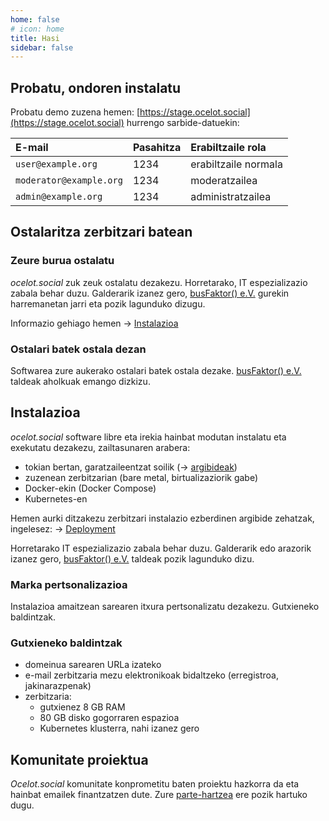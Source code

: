```yaml
---
home: false
# icon: home
title: Hasi
sidebar: false
---
```


## Probatu, ondoren instalatu

Probatu demo zuzena hemen: 
[https://stage.ocelot.social](https://stage.ocelot.social) 
hurrengo sarbide-datuekin:

| E-mail                  | Pasahitza | Erabiltzaile rola |
| :---                    | :---      | :---              |
| `user@example.org`      | 1234      | erabiltzaile normala |
| `moderator@example.org` | 1234      | moderatzailea     |
| `admin@example.org`     | 1234      | administratzailea |

## Ostalaritza zerbitzari batean

### Zeure burua ostalatu

*ocelot.social* zuk zeuk ostalatu dezakezu.
Horretarako, IT espezializazio zabala behar duzu.
Galderarik izanez gero, [busFaktor() e.V.](https://busfaktor.org/en/) gurekin harremanetan jarri eta pozik lagunduko dizugu.

Informazio gehiago hemen → [Instalazioa](#instalazioa)

### Ostalari batek ostala dezan

Softwarea zure aukerako ostalari batek ostala dezake.
[busFaktor() e.V.](https://busfaktor.org/en/) taldeak aholkuak emango dizkizu.

## Instalazioa

*ocelot.social* software libre eta irekia hainbat modutan instalatu eta exekutatu dezakezu, zailtasunaren arabera:

- tokian bertan, garatzaileentzat soilik (→ [argibideak](https://docs.ocelot.social/))
- zuzenean zerbitzarian (bare metal, birtualizaziorik gabe)
- Docker-ekin (Docker Compose)
- Kubernetes-en

Hemen aurki ditzakezu zerbitzari instalazio ezberdinen argibide zehatzak, ingelesez:
→ [Deployment](https://docs.ocelot.social/deployment/)

Horretarako IT espezializazio zabala behar duzu.
Galderarik edo arazorik izanez gero, [busFaktor() e.V.](https://busfaktor.org/en/) taldeak pozik lagunduko dizu.

### Marka pertsonalizazioa

Instalazioa amaitzean sarearen itxura pertsonalizatu dezakezu.
Gutxieneko baldintzak.

### Gutxieneko baldintzak

- domeinua sarearen URLa izateko
- e-mail zerbitzaria mezu elektronikoak bidaltzeko (erregistroa, jakinarazpenak)
- zerbitzaria:
  - gutxienez 8 GB RAM
  - 80 GB disko gogorraren espazioa
  - Kubernetes klusterra, nahi izanez gero

## Komunitate proiektua

*Ocelot.social* komunitate konprometitu baten proiektu hazkorra da eta hainbat emailek finantzatzen dute.
Zure [parte-hartzea](/eu/contribute/) ere pozik hartuko dugu.
